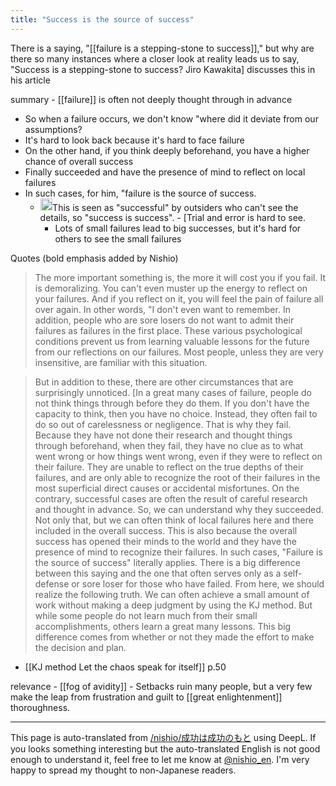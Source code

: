 ```yaml
---
title: "Success is the source of success"
---
```


There is a saying, "[[failure is a stepping-stone to success]]," but why are there so many instances where a closer look at reality leads us to say, "Success is a stepping-stone to success? Jiro Kawakita] discusses this in his article

summary
    - [[failure]] is often not deeply thought through in advance
- So when a failure occurs, we don't know "where did it deviate from our assumptions?
- It's hard to look back because it's hard to face failure
- On the other hand, if you think deeply beforehand, you have a higher chance of overall success
- Finally succeeded and have the presence of mind to reflect on local failures
- In such cases, for him, "failure is the source of success.
    - <img src='https://scrapbox.io/api/pages/nishio-en/nishio/icon' alt='nishio.icon' height="19.5"/>This is seen as "successful" by outsiders who can't see the details, so "success is success".
            - [Trial and error is hard to see.
        - Lots of small failures lead to big successes, but it's hard for others to see the small failures

Quotes (bold emphasis added by Nishio)
> The more important something is, the more it will cost you if you fail. It is demoralizing. You can't even muster up the energy to reflect on your failures. And if you reflect on it, you will feel the pain of failure all over again. In other words, "I don't even want to remember. In addition, people who are sore losers do not want to admit their failures as failures in the first place. These various psychological conditions prevent us from learning valuable lessons for the future from our reflections on our failures. Most people, unless they are very insensitive, are familiar with this situation.

> But in addition to these, there are other circumstances that are surprisingly unnoticed. [In a great many cases of failure, people do not think things through before they do them. If you don't have the capacity to think, then you have no choice. Instead, they often fail to do so out of carelessness or negligence. That is why they fail.
> Because they have not done their research and thought things through beforehand, when they fail, they have no clue as to what went wrong or how things went wrong, even if they were to reflect on their failure. They are unable to reflect on the true depths of their failures, and are only able to recognize the root of their failures in the most superficial direct causes or accidental misfortunes.
> On the contrary, successful cases are often the result of careful research and thought in advance. So, we can understand why they succeeded. Not only that, but we can often think of local failures here and there included in the overall success. This is also because the overall success has opened their minds to the world and they have the presence of mind to recognize their failures. In such cases, "Failure is the source of success" literally applies. There is a big difference between this saying and the one that often serves only as a self-defense or sore loser for those who have failed.
> From here, we should realize the following truth. We can often achieve a small amount of work without making a deep judgment by using the KJ method. But while some people do not learn much from their small accomplishments, others learn a great many lessons. This big difference comes from whether or not they made the effort to make the decision and plan.
- [[KJ method Let the chaos speak for itself]] p.50

relevance
    - [[fog of avidity]]
    - Setbacks ruin many people, but a very few make the leap from frustration and guilt to [[great enlightenment]] thoroughness.

---
This page is auto-translated from [/nishio/成功は成功のもと](https://scrapbox.io/nishio/成功は成功のもと) using DeepL. If you looks something interesting but the auto-translated English is not good enough to understand it, feel free to let me know at [@nishio_en](https://twitter.com/nishio_en). I'm very happy to spread my thought to non-Japanese readers.